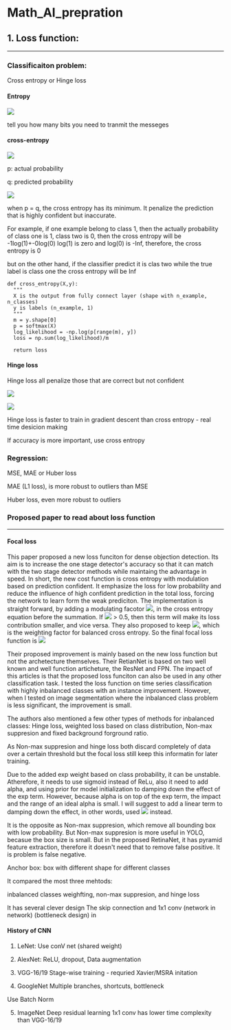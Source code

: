 # Math_AI_prepration

## 1. Loss function:
___
### Classificaiton problem:

Cross entropy or Hinge loss

#### Entropy 

![](https://latex.codecogs.com/gif.latex?-\sum&space;_{i}{p_{i}}log{_2}({p_i}))

tell you how many bits you need to tranmit the messeges

#### cross-entropy

![](https://latex.codecogs.com/gif.latex?H({p},{q})=-\sum&space;_{i}{p_{i}}log{_2}({q_i}))

p: actual probability

q: predicted probability

![](https://people.richland.edu/james/lecture/m116/logs/log2.gif)

when p = q, the cross entropy has its minimum. It penalize the prediction that is highly confident but inaccurate.

For example, if one example belong to class 1, then the actually probability of class one is 1, class two is 0,
then the cross entropy will be -1log(1)+-0log(0) 
log(1) is zero and log(0) is -Inf, therefore, the cross entropy is 0


but on the other hand, if the classifier predict it is clas two while the true label is class one
the cross entropy will be Inf

    def cross_entropy(X,y):
      """
      X is the output from fully connect layer (shape with n_example, n_classes)
      y is labels (n_example, 1)
      """
      m = y.shape[0]
      p = softmax(X)
      log_likelihood = -np.log(p[range(m), y])
      loss = np.sum(log_likelihood)/m

      return loss






#### Hinge loss

Hinge loss all penalize those that are correct but not confident

![](https://i.stack.imgur.com/Ifeze.png)

![](https://latex.codecogs.com/gif.latex?\sum&space;max(0,&space;1&space;-&space;{y_i}*h{_\theta}\left&space;(&space;x{_i}&space;\right&space;)))

Hinge loss is faster to train in gradient descent than cross entropy - real time desicion making

If accuracy is more important, use cross entropy

### Regression:
MSE, MAE or Huber loss

MAE (L1 loss), is more robust to outliers than MSE

Huber loss, even more robust to outliers



### Proposed paper to read about loss function
___
#### Focal loss
This paper proposed a new loss funciton for dense objection detection. Its aim is to increase the one stage detector's accuracy so that it can match with the two stage detector methods while maintaing the advantage in speed. In short, the new cost function is cross entropy with modulation based on prediction confident. It emphasize the loss for low probability and reduce the influence of high confident prediction in the total loss, forcing the network to learn form the weak prediciton. The implementation is straight forward, by adding a modulating facotor ![](https://latex.codecogs.com/gif.latex?{_{(1-p{_t})}}^{\gamma&space;}), in the cross entropy equation before the summation. If ![](https://latex.codecogs.com/gif.latex?p_{t}) > 0.5, then this term will make its loss contribution smaller, and vice versa. They also proposed to keep ![](https://latex.codecogs.com/gif.latex?\alpha), which is the weighting factor for balanced cross entropy. So the final focal loss function is ![](https://latex.codecogs.com/gif.latex?FL(p{_t})&space;=&space;-\alpha_{t}(1-p{_t}){^{_{}}\gamma}&space;log(p{_t}))

Their proposed improvement is mainly based on the new loss function but not the archetecture themselves. Their RetianNet is based on two well known and well function articheture, the ResNet and FPN. The impact of this articles is that the proposed loss funciton can also be used in any other classification task. I tested the loss function on time series classification with highly inbalanced classes with an instance improvement. However, when I tested on image segmentation where the inbalanced class problem is less significant, the improvement is small. 

The authors also mentioned a few other types of methods for inbalanced classes: Hinge loss, weighted loss based on class distribution, Non-max suppresion and fixed background forground ratio. 

As Non-max suppresion and hinge loss both discard completely of data over a certain threshold but the focal loss still keep this informatin for later training. 


Due to the added exp weight based on class probability, it can be unstable. Atherefore, it needs to use sigmoid instead of ReLu, also it need to add alpha, and using prior for model initialization to damping down the effect of the exp term. However, because alpha is on top of the exp term, the impact and the range of an ideal alpha is small. I will suggest to add a linear term to damping down the effect, in other words, used ![](https://latex.codecogs.com/gif.latex?(1-p{_t})^{\gamma}&space;&plus;&space;\alpha&space;{_t}(1-p{_t})) instead.

It is the opposite as Non-max suppresion, which remove all bounding box with low probability. But Non-max suppresion is more useful in YOLO, becasue the box size is small. But in the proposed RetinaNet, it has pyramid feature extraction, therefore it doesn't need that to remove false positive. It is problem is false negative. 

Anchor box: box with different shape for different classes

It compared the most three mehtods:

inbalanced classes weighfting, non-max suppresion, and hinge loss

It has several clever design
The skip connection and 1x1 conv (network in network) (bottleneck design) in 

#### History of CNN

1. LeNet: 
Use conV net (shared weight)

2. AlexNet:
ReLU, dropout, Data augmentation

3. VGG-16/19
Stage-wise training - requried Xavier/MSRA initation

4. GoogleNet
Multiple branches, shortcuts, bottleneck

Use Batch Norm

5. ImageNet
Deep residual learning
1x1 conv
has lower time complexity than VGG-16/19




